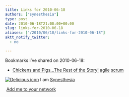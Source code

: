 ```yaml
---
title: Links for 2010-06-18
authors: ["synesthesia"]
type: post
date: 2010-06-18T21:00:00+00:00
slug: links-for-2010-06-18 
aliases: ["/2010/06/18/links-for-2010-06-18"]
aktt_notify_twitter:
  - no

---
```

Bookmarks I&#8217;ve shared on 2010-06-18:

  * [Chickens and Pigs&#8230;The Rest of the Story!][1] 
    [agile][2] [scrum][3] </li> </ul> 
    
    <p class="deliciouslink">
      <a href="https://del.icio.us/synesthesia" title="See all my bookmarks on del.icio.us"><img src="https://www.synesthesia.co.uk/images/deliciousicon.jpg" alt="Delicious icon" /></a>&nbsp;I am <a href="https://del.icio.us/synesthesia" title="See all my bookmarks on del.icio.us">Synesthesia</a>
    </p>
    
    <p class="deliciouslink">
      <a href="https://del.icio.us/network?add=synesthesia" title="Add me to your del.icio.us network"><img src="https://www.synesthesia.co.uk/images/add.gif" alt="" /></a>&nbsp;<a href="https://del.icio.us/network?add=synesthesia" title="Add me to your del.icio.us network">Add me to your network</a>
    </p>

 [1]: https://blog.versionone.com/blog/versionone/0/0/chickens-and-pigsthe-rest-of-the-story?utm_source=twitterfeed&utm_medium=twitter&utm_campaign=Feed:+VersionOne+(VersionOne+Blog)&utm_content=Twitterrific
 [2]: https://delicious.com/synesthesia/agile
 [3]: https://delicious.com/synesthesia/scrum